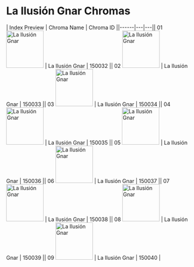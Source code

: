 # La Ilusión Gnar Chromas

| Index  Preview | Chroma Name | Chroma ID ||------|---|---|| 01  <img src='https://raw.communitydragon.org/latest/plugins/rcp-be-lol-game-data/global/default/v1/champion-chroma-images/150/150032.png' alt='La Ilusión Gnar' width='100'> | La Ilusión Gnar | 150032 || 02  <img src='https://raw.communitydragon.org/latest/plugins/rcp-be-lol-game-data/global/default/v1/champion-chroma-images/150/150033.png' alt='La Ilusión Gnar' width='100'> | La Ilusión Gnar | 150033 || 03  <img src='https://raw.communitydragon.org/latest/plugins/rcp-be-lol-game-data/global/default/v1/champion-chroma-images/150/150034.png' alt='La Ilusión Gnar' width='100'> | La Ilusión Gnar | 150034 || 04  <img src='https://raw.communitydragon.org/latest/plugins/rcp-be-lol-game-data/global/default/v1/champion-chroma-images/150/150035.png' alt='La Ilusión Gnar' width='100'> | La Ilusión Gnar | 150035 || 05  <img src='https://raw.communitydragon.org/latest/plugins/rcp-be-lol-game-data/global/default/v1/champion-chroma-images/150/150036.png' alt='La Ilusión Gnar' width='100'> | La Ilusión Gnar | 150036 || 06  <img src='https://raw.communitydragon.org/latest/plugins/rcp-be-lol-game-data/global/default/v1/champion-chroma-images/150/150037.png' alt='La Ilusión Gnar' width='100'> | La Ilusión Gnar | 150037 || 07  <img src='https://raw.communitydragon.org/latest/plugins/rcp-be-lol-game-data/global/default/v1/champion-chroma-images/150/150038.png' alt='La Ilusión Gnar' width='100'> | La Ilusión Gnar | 150038 || 08  <img src='https://raw.communitydragon.org/latest/plugins/rcp-be-lol-game-data/global/default/v1/champion-chroma-images/150/150039.png' alt='La Ilusión Gnar' width='100'> | La Ilusión Gnar | 150039 || 09  <img src='https://raw.communitydragon.org/latest/plugins/rcp-be-lol-game-data/global/default/v1/champion-chroma-images/150/150040.png' alt='La Ilusión Gnar' width='100'> | La Ilusión Gnar | 150040 |
